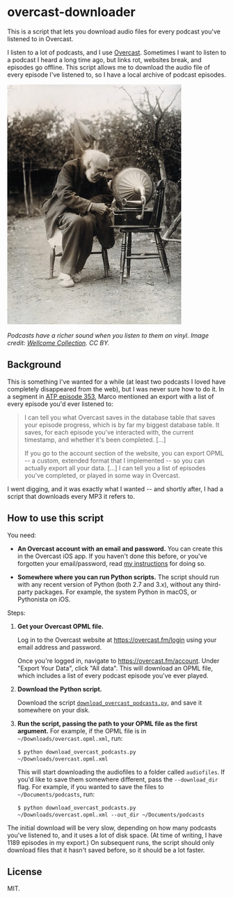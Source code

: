 # overcast-downloader

This is a script that lets you download audio files for every podcast you've listened to in Overcast.

I listen to a lot of podcasts, and I use [Overcast].
Sometimes I want to listen to a podcast I heard a long time ago, but links rot, websites break, and episodes go offline.
This script allows me to download the audio file of every episode I've listened to, so I have a local archive of podcast episodes.

[Overcast]: https://overcast.fm/

![An old man sitting on a chair outdoors, listening to a record player.](record_player.jpg)

*Podcasts have a richer sound when you listen to them on vinyl. Image credit: <a href="https://wellcomecollection.org/works/n7cthawx">Wellcome Collection</a>. CC BY.*



## Background

This is something I've wanted for a while (at least two podcasts I loved have completely disappeared from the web), but I was never sure how to do it.
In a segment in [ATP episode 353][atp353], Marco mentioned an export with a list of every episode you'd ever listened to:

> I can tell you what Overcast saves in the database table that saves your episode progress, which is by far my biggest database table.
> It saves, for each episode you've interacted with, the current timestamp, and whether it's been completed. […]
>
> If you go to the account section of the website, you can export OPML -- a custom, extended format that I implemented -- so you can actually export all your data. […]
> I can tell you a list of episodes you've completed, or played in some way in Overcast.

I went digging, and it was exactly what I wanted -- and shortly after, I had a script that downloads every MP3 it refers to.

[atp353]: https://overcast.fm/+R7DWLpsnY/1:40:21



## How to use this script

You need:

*   **An Overcast account with an email and password.**
    You can create this in the Overcast iOS app.
    If you haven't done this before, or you've forgotten your email/password, read [my instructions](add_email_password) for doing so.

*   **Somewhere where you can run Python scripts.**
    The script should run with any recent version of Python (both 2.7 and 3.x), without any third-party packages.
    For example, the system Python in macOS, or Pythonista on iOS.

Steps:

1.  **Get your Overcast OPML file.**

    Log in to the Overcast website at <https://overcast.fm/login> using your email address and password.

    Once you're logged in, navigate to <https://overcast.fm/account>.
    Under "Export Your Data", click "All data".
    This will download an OPML file, which includes a list of every podcast episode you've ever played.

2.  **Download the Python script.**

    Download the script [`download_overcast_podcasts.py`](download_overcast_podcasts.py), and save it somewhere on your disk.

3.  **Run the script, passing the path to your OPML file as the first argument.**
    For example, if the OPML file is in `~/Downloads/overcast.opml.xml`, run:

    ```console
    $ python download_overcast_podcasts.py ~/Downloads/overcast.opml.xml
    ```

    This will start downloading the audiofiles to a folder called `audiofiles`.
    If you'd like to save them somewhere different, pass the `--download_dir` flag.
    For example, if you wanted to save the files to `~/Documents/podcasts`, run:

    ```console
    $ python download_overcast_podcasts.py ~/Downloads/overcast.opml.xml --out_dir ~/Documents/podcasts
    ```

The initial download will be very slow, depending on how many podcasts you've listened to, and it uses a lot of disk space.
(At time of writing, I have 1189 episodes in my export.)
On subsequent runs, the script should only download files that it hasn't saved before, so it should be a lot faster.



## License

MIT.
